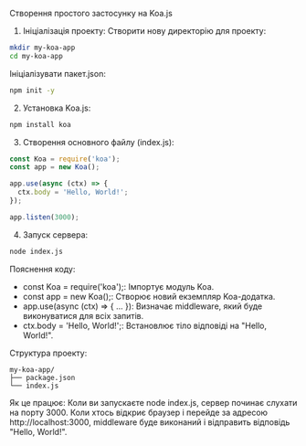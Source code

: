 Створення простого застосунку на Koa.js

1. Ініціалізація проекту:
Створити нову директорію для проекту:
```Bash
mkdir my-koa-app
cd my-koa-app
```

Ініціалізувати пакет.json:
```Bash
npm init -y
```

2. Установка Koa.js:
```Bash
npm install koa
```

3. Створення основного файлу (index.js):
```JavaScript
const Koa = require('koa');
const app = new Koa();

app.use(async (ctx) => {
  ctx.body = 'Hello, World!';
});

app.listen(3000);
```

4. Запуск сервера:
```Bash
node index.js
```

Пояснення коду:
- const Koa = require('koa');: Імпортує модуль Koa.
- const app = new Koa();: Створює новий екземпляр Koa-додатка.
- app.use(async (ctx) => { ... }): Визначає middleware, який буде виконуватися для всіх запитів.
- ctx.body = 'Hello, World!';: Встановлює тіло відповіді на "Hello, World!".

Структура проекту:
```text
my-koa-app/
├── package.json
└── index.js
```

Як це працює:
Коли ви запускаєте node index.js, сервер починає слухати на порту 3000. Коли хтось відкриє браузер і перейде за адресою http://localhost:3000, middleware буде виконаний і відправить відповідь "Hello, World!".